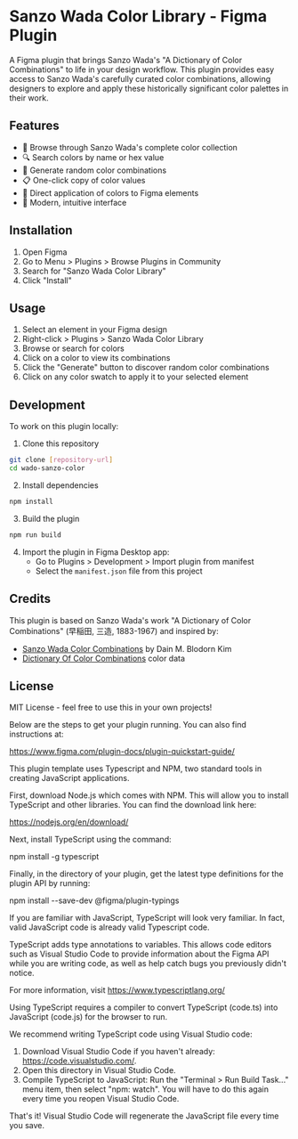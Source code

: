 # Sanzo Wada Color Library - Figma Plugin

A Figma plugin that brings Sanzo Wada's "A Dictionary of Color Combinations" to life in your design workflow. This plugin provides easy access to Sanzo Wada's carefully curated color combinations, allowing designers to explore and apply these historically significant color palettes in their work.

## Features

- 🎨 Browse through Sanzo Wada's complete color collection
- 🔍 Search colors by name or hex value
- 🎲 Generate random color combinations
- 📋 One-click copy of color values
- 🎯 Direct application of colors to Figma elements
- 💫 Modern, intuitive interface

## Installation

1. Open Figma
2. Go to Menu > Plugins > Browse Plugins in Community
3. Search for "Sanzo Wada Color Library"
4. Click "Install"

## Usage

1. Select an element in your Figma design
2. Right-click > Plugins > Sanzo Wada Color Library
3. Browse or search for colors
4. Click on a color to view its combinations
5. Click the "Generate" button to discover random color combinations
6. Click on any color swatch to apply it to your selected element

## Development

To work on this plugin locally:

1. Clone this repository
```bash
git clone [repository-url]
cd wado-sanzo-color
```

2. Install dependencies
```bash
npm install
```

3. Build the plugin
```bash
npm run build
```

4. Import the plugin in Figma Desktop app:
   - Go to Plugins > Development > Import plugin from manifest
   - Select the `manifest.json` file from this project

## Credits

This plugin is based on Sanzo Wada's work "A Dictionary of Color Combinations" (早稲田, 三造, 1883-1967) and inspired by:

- [Sanzo Wada Color Combinations](https://sanzo-wada.dmbk.io/) by Dain M. Blodorn Kim
- [Dictionary Of Color Combinations](https://github.com/dblodorn/sanzo-wada) color data

## License

MIT License - feel free to use this in your own projects!

Below are the steps to get your plugin running. You can also find instructions at:

  https://www.figma.com/plugin-docs/plugin-quickstart-guide/

This plugin template uses Typescript and NPM, two standard tools in creating JavaScript applications.

First, download Node.js which comes with NPM. This will allow you to install TypeScript and other
libraries. You can find the download link here:

  https://nodejs.org/en/download/

Next, install TypeScript using the command:

  npm install -g typescript

Finally, in the directory of your plugin, get the latest type definitions for the plugin API by running:

  npm install --save-dev @figma/plugin-typings

If you are familiar with JavaScript, TypeScript will look very familiar. In fact, valid JavaScript code
is already valid Typescript code.

TypeScript adds type annotations to variables. This allows code editors such as Visual Studio Code
to provide information about the Figma API while you are writing code, as well as help catch bugs
you previously didn't notice.

For more information, visit https://www.typescriptlang.org/

Using TypeScript requires a compiler to convert TypeScript (code.ts) into JavaScript (code.js)
for the browser to run.

We recommend writing TypeScript code using Visual Studio code:

1. Download Visual Studio Code if you haven't already: https://code.visualstudio.com/.
2. Open this directory in Visual Studio Code.
3. Compile TypeScript to JavaScript: Run the "Terminal > Run Build Task..." menu item,
    then select "npm: watch". You will have to do this again every time
    you reopen Visual Studio Code.

That's it! Visual Studio Code will regenerate the JavaScript file every time you save.
